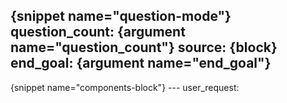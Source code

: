 {snippet name="question-mode"}
question_count: {argument name="question_count"}
source: {block}
end_goal: {argument name="end_goal"}
---
<block>
{snippet name="components-block"}
</block>
---
user_request: